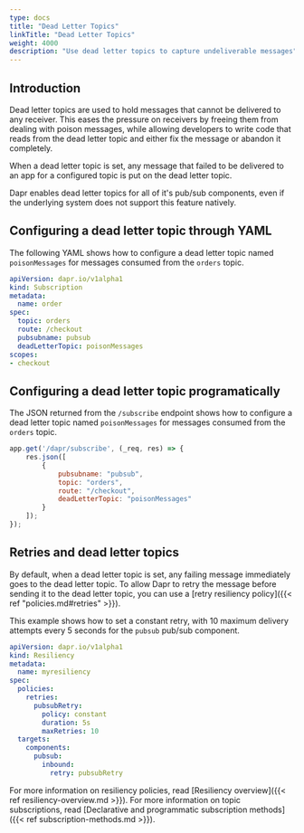 ```yaml
---
type: docs
title: "Dead Letter Topics"
linkTitle: "Dead Letter Topics"
weight: 4000
description: "Use dead letter topics to capture undeliverable messages"
---
```


## Introduction

Dead letter topics are used to hold messages that cannot be delivered to any receiver. This eases the pressure on receivers by freeing them from dealing with poison messages, while allowing developers to write code that reads from the dead letter topic and either fix the message or abandon it completely.

When a dead letter topic is set, any message that failed to be delivered to an app for a configured topic is put on the dead letter topic.

Dapr enables dead letter topics for all of it's pub/sub components, even if the underlying system does not support this feature natively.

## Configuring a dead letter topic through YAML

The following YAML shows how to configure a dead letter topic named `poisonMessages` for messages consumed from the `orders` topic.

```yaml
apiVersion: dapr.io/v1alpha1
kind: Subscription
metadata:
  name: order
spec:
  topic: orders
  route: /checkout
  pubsubname: pubsub
  deadLetterTopic: poisonMessages
scopes:
- checkout
```

## Configuring a dead letter topic programatically

The JSON returned from the `/subscribe` endpoint shows how to configure a dead letter topic named `poisonMessages` for messages consumed from the `orders` topic.

```javascript
app.get('/dapr/subscribe', (_req, res) => {
    res.json([
        {
            pubsubname: "pubsub",
            topic: "orders",
            route: "/checkout",
            deadLetterTopic: "poisonMessages"
        }
    ]);
});
```

## Retries and dead letter topics

By default, when a dead letter topic is set, any failing message immediately goes to the dead letter topic.
To allow Dapr to retry the message before sending it to the dead letter topic, you can use a [retry resiliency policy]({{< ref "policies.md#retries" >}}).

This example shows how to set a constant retry, with 10 maximum delivery attempts every 5 seconds for the `pubsub` pub/sub component.

```yaml
apiVersion: dapr.io/v1alpha1
kind: Resiliency
metadata:
  name: myresiliency
spec:
  policies:
    retries:
      pubsubRetry:
        policy: constant
        duration: 5s
        maxRetries: 10
  targets:
    components:
      pubsub:
        inbound:
          retry: pubsubRetry
```

For more information on resiliency policies, read [Resiliency overview]({{< ref resiliency-overview.md >}}).
For more information on topic subscriptions, read [Declarative and programmatic subscription methods]({{< ref subscription-methods.md >}}).
